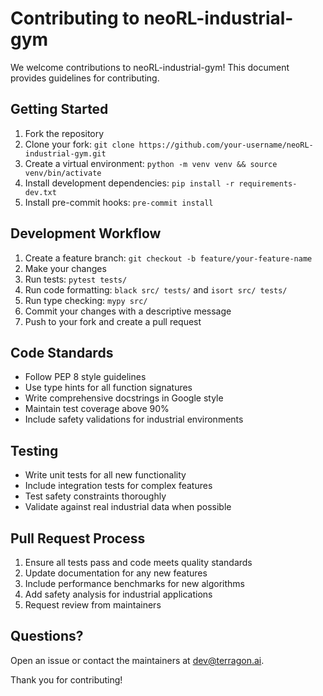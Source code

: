 # Contributing to neoRL-industrial-gym

We welcome contributions to neoRL-industrial-gym! This document provides guidelines for contributing.

## Getting Started

1. Fork the repository
2. Clone your fork: `git clone https://github.com/your-username/neoRL-industrial-gym.git`
3. Create a virtual environment: `python -m venv venv && source venv/bin/activate`
4. Install development dependencies: `pip install -r requirements-dev.txt`
5. Install pre-commit hooks: `pre-commit install`

## Development Workflow

1. Create a feature branch: `git checkout -b feature/your-feature-name`
2. Make your changes
3. Run tests: `pytest tests/`
4. Run code formatting: `black src/ tests/` and `isort src/ tests/`
5. Run type checking: `mypy src/`
6. Commit your changes with a descriptive message
7. Push to your fork and create a pull request

## Code Standards

- Follow PEP 8 style guidelines
- Use type hints for all function signatures
- Write comprehensive docstrings in Google style
- Maintain test coverage above 90%
- Include safety validations for industrial environments

## Testing

- Write unit tests for all new functionality
- Include integration tests for complex features
- Test safety constraints thoroughly
- Validate against real industrial data when possible

## Pull Request Process

1. Ensure all tests pass and code meets quality standards
2. Update documentation for any new features
3. Include performance benchmarks for new algorithms
4. Add safety analysis for industrial applications
5. Request review from maintainers

## Questions?

Open an issue or contact the maintainers at dev@terragon.ai.

Thank you for contributing!